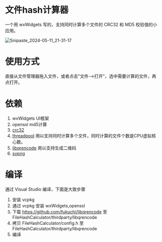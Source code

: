 # 文件hash计算器
一个用 wxWidgets 写的，支持同时计算多个文件的 CRC32 和 MD5 校验值的小应用。

![Snipaste_2024-05-11_21-31-17](https://github.com/BDZNH/MD5Calculator/assets/17548735/9dbdff72-a7d3-4877-8ee7-ccaa7c4c65e9)

# 使用方式
直接从文件管理器拖入文件，或者点击"文件-->打开"，选中需要计算的文件，再点打开。

# 依赖
1. wxWidgets  UI框架
2. openssl  md5计算
3. [crc32](https://rosettacode.org/wiki/CRC-32#C)
4. [threadpool](https://github.com/lzpong/threadpool) 用以支持同时计算多个文件，同时计算的文件个数是CPU虚拟核心数。
5. [libqrencode](https://github.com/fukuchi/libqrencode) 用以支持生成二维码
6. [svpng](http://github.com/miloyip/svpng)

# 编译
通过 Visual Studio 编译，下面是大致步骤
1. 安装 vcpkg
2. 通过 vcpkg 安装 wxWidgets,openssl
3. 下载 https://github.com/fukuchi/libqrencode 至 FileHashCalculator/thirdparty/libqrencode
4. 拷贝 FileHashCalculator/config.h 至 FileHashCalculator/thirdparty/libqrencode
5. 编译
